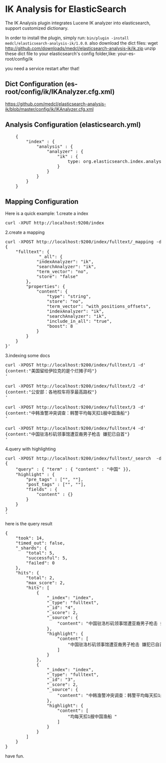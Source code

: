 IK Analysis for ElasticSearch
==================================

The IK Analysis plugin integrates Lucene IK analyzer into elasticsearch, support customized dictionary.

In order to install the plugin, simply run: `bin/plugin -install medcl/elasticsearch-analysis-ik/1.0.0`. also download the dict files:
wget http://github.com/downloads/medcl/elasticsearch-analysis-ik/ik.zip
unzip these dict file to your elasticsearch's config folder,like: your-es-root/config/ik

you need a service restart after that!

Dict Configuration (es-root/config/ik/IKAnalyzer.cfg.xml)
-------------

https://github.com/medcl/elasticsearch-analysis-ik/blob/master/config/ik/IKAnalyzer.cfg.xml

Analysis Configuration (elasticsearch.yml)
-------------

<pre>
    {
        "index" : {
            "analysis" : {
                "analyzer" : {
                    "ik" : {
                        type: org.elasticsearch.index.analysis.IkAnalyzerProvider
                    }
                }
            }
        }
    }
</pre>

Mapping Configuration
-------------

Here is a quick example:
1.create a index
<pre>
curl -XPUT http://localhost:9200/index
</pre>

2.create a mapping
<pre>
curl -XPOST http://localhost:9200/index/fulltext/_mapping -d'
{
    "fulltext": {
             "_all": {
            "indexAnalyzer": "ik",
            "searchAnalyzer": "ik",
            "term_vector": "no",
            "store": "false"
        },
        "properties": {
            "content": {
                "type": "string",
                "store": "no",
                "term_vector": "with_positions_offsets",
                "indexAnalyzer": "ik",
                "searchAnalyzer": "ik",
                "include_in_all": "true",
                "boost": 8
            }
        }
    }
}'
</pre>

3.indexing some docs
<pre>
curl -XPOST http://localhost:9200/index/fulltext/1 -d'
{content:"美国留给伊拉克的是个烂摊子吗"}
'

curl -XPOST http://localhost:9200/index/fulltext/2 -d'
{content:"公安部：各地校车将享最高路权"}
'

curl -XPOST http://localhost:9200/index/fulltext/3 -d'
{content:"中韩渔警冲突调查：韩警平均每天扣1艘中国渔船"}
'

curl -XPOST http://localhost:9200/index/fulltext/4 -d'
{content:"中国驻洛杉矶领事馆遭亚裔男子枪击 嫌犯已自首"}
'
</pre>

4.query with highlighting
<pre>
curl -XPOST http://localhost:9200/index/fulltext/_search  -d'
{
    "query" : { "term" : { "content" : "中国" }},
    "highlight" : {
        "pre_tags" : ["<tag1>", "<tag2>"],
        "post_tags" : ["</tag1>", "</tag2>"],
        "fields" : {
            "content" : {}
        }
    }
}
'
</pre>

here is the query result
<pre>
{
    "took": 14,
    "timed_out": false,
    "_shards": {
        "total": 5,
        "successful": 5,
        "failed": 0
    },
    "hits": {
        "total": 2,
        "max_score": 2,
        "hits": [
            {
                "_index": "index",
                "_type": "fulltext",
                "_id": "4",
                "_score": 2,
                "_source": {
                    "content": "中国驻洛杉矶领事馆遭亚裔男子枪击 嫌犯已自首"
                },
                "highlight": {
                    "content": [
                        "<tag1>中国</tag1>驻洛杉矶领事馆遭亚裔男子枪击 嫌犯已自首 "
                    ]
                }
            },
            {
                "_index": "index",
                "_type": "fulltext",
                "_id": "3",
                "_score": 2,
                "_source": {
                    "content": "中韩渔警冲突调查：韩警平均每天扣1艘中国渔船"
                },
                "highlight": {
                    "content": [
                        "均每天扣1艘<tag1>中国</tag1>渔船 "
                    ]
                }
            }
        ]
    }
}
</pre>

have fun.